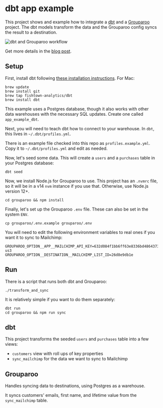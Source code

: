 # dbt app example

This project shows and example how to integrate a [dbt](https://www.getdbt.com/) and a [Grouparoo](https://www.grouparoo.com/) project. The dbt models transform the data and the Grouparoo config syncs the result to a destination.

![dbt and Grouparoo workflow](https://www.grouparoo.com/_next/image?url=%2Fposts%2Fdbt-and-grouparoo%2Fworkflow.png&w=640&q=25)

Get more details in the [blog post](https://www.grouparoo.com/blog/dbt-and-grouparoo).

## Setup

First, install dbt following [these installation instructions](https://docs.getdbt.com/dbt-cli/installation).
For Mac:

```
brew update
brew install git
brew tap fishtown-analytics/dbt
brew install dbt
```

This example uses a Postgres database, though it also works with other data warehouses with the necessary SQL updates. Create one called `app_example_dbt`.

Next, you will need to teach dbt how to connect to your warehouse.
In `dbt`, this lives in `~/.dbt/profiles.yml`.

There is an example file checked into this repo as `profiles.example.yml`. Copy it to `~/.dbt/profiles.yml` and edit as needed.

Now, let's seed some data. This will create a `users` and a `purchases` table in your Postgres database:

```
dbt seed
```

Now, we install Node.js for Grouparoo to use. This project has an `.nvmrc` file, so it will be in a v14 `nvm` instance if you use that. Otherwise, use Node.js version 12+.

```
cd grouparoo && npm install
```

Finally, let's set up the Grouparoo `.env` file. These can also be set in the system `ENV`.

```
cp grouparoo/.env.example grouparoo/.env
```

You will need to edit the following environment variables to real ones if you want it to sync to Mailchimp:

```
GROUPAROO_OPTION__APP__MAILCHIMP_API_KEY=632d084f1bb6ff63e8336bd4864373ed-us3
GROUPAROO_OPTION__DESTINATION__MAILCHIMP_LIST_ID=26d8e9db1e
```

## Run

There is a script that runs both dbt and Grouparoo:

```
./transform_and_sync
```

It is relatively simple if you want to do them separately:

```
dbt run
cd grouparoo && npm run sync
```

## dbt

This project transforms the seeded `users` and `purchases` table into a few views:

- `customers` view with roll ups of key properties
- `sync_mailchimp` for the data we want to sync to Mailchimp

## Grouparoo

Handles syncing data to destinations, using Postgres as a warehouse.

It syncs customers' emails, first name, and lifetime value from the `sync_mailchimp` table.
